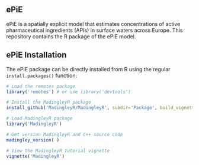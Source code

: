 ## ePiE
ePiE is a spatially explicit model that estimates concentrations of active pharmaceutical ingredients (APIs) in surface waters across Europe. This repository contains the R package of the ePiE model. 

## ePiE Installation

The ePiE package can be directly installed from R using the regular `install.packages()` function:

``` r
# Load the remotes package
library('remotes') # or use library('devtools')

# Install the MadingleyR package
install_github('MadingleyR/MadingleyR', subdir='Package', build_vignettes = TRUE)

# Load MadingleyR package 
library('MadingleyR')

# Get version MadingleyR and C++ source code
madingley_version( )

# View the MadingleyR tutorial vignette
vignette('MadingleyR')
```
